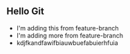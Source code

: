 ## Hello Git

- I'm adding this from feature-branch
- I'm adding more from feature-branch
- kdjfkandfawifbiauwbuefabuierhfuia